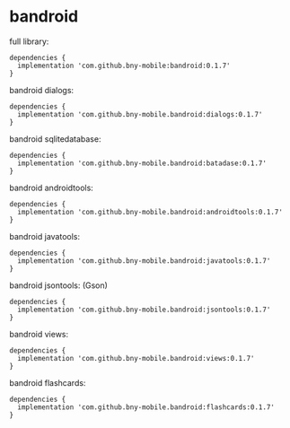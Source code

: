# bandroid

full library:
  ```
  dependencies {
    implementation 'com.github.bny-mobile:bandroid:0.1.7'
  }
  ```

bandroid dialogs:
  ```
  dependencies {
    implementation 'com.github.bny-mobile.bandroid:dialogs:0.1.7'
  }
  ```
  
  bandroid sqlitedatabase:
  ```
  dependencies {
    implementation 'com.github.bny-mobile.bandroid:batadase:0.1.7'
  }
  ```
  
  
  bandroid androidtools:
  ```
  dependencies {
    implementation 'com.github.bny-mobile.bandroid:androidtools:0.1.7'
  }
  ```
  
  bandroid javatools:
  ```
  dependencies {
    implementation 'com.github.bny-mobile.bandroid:javatools:0.1.7'
  }
  ```
  
  bandroid jsontools: (Gson)
  ```
  dependencies {
    implementation 'com.github.bny-mobile.bandroid:jsontools:0.1.7'
  }
  ```
  
  bandroid views:
  ```
  dependencies {
    implementation 'com.github.bny-mobile.bandroid:views:0.1.7'
  }
  ```

bandroid flashcards:
  ```
  dependencies {
    implementation 'com.github.bny-mobile.bandroid:flashcards:0.1.7'
  }
  ```
